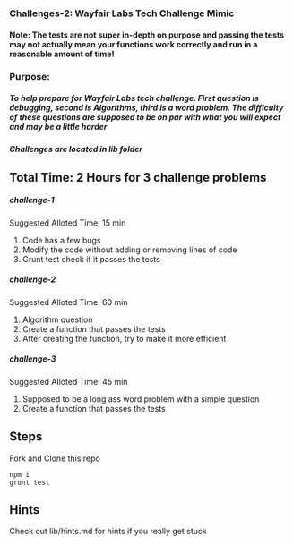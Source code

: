 ### Challenges-2: Wayfair Labs Tech Challenge Mimic

#### Note: The tests are not super in-depth on purpose and passing the tests may not actually mean your functions work correctly and run in a reasonable amount of time!

### Purpose:
##### To help prepare for Wayfair Labs tech challenge. First question is debugging, second is Algorithms, third is a word problem. The difficulty of these questions are supposed to be on par with what you will expect and may be a little harder

##### Challenges are located in lib folder

## Total Time: 2 Hours for 3 challenge problems

##### challenge-1

Suggested Alloted Time: 15 min

1. Code has a few bugs
1. Modify the code without adding or removing lines of code
1. Grunt test check if it passes the tests

##### challenge-2

Suggested Alloted Time: 60 min

1. Algorithm question
1. Create a function that passes the tests
1. After creating the function, try to make it more efficient

##### challenge-3

Suggested Alloted Time: 45 min

1. Supposed to be a long ass word problem with a simple question
1. Create a function that passes the tests

## Steps

Fork and Clone this repo

```
npm i
grunt test
```

## Hints

Check out lib/hints.md for hints if you really get stuck
